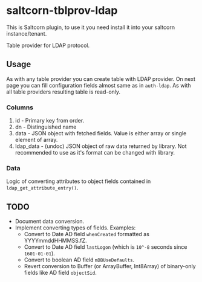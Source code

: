 # saltcorn-tblprov-ldap

This is Saltcorn plugin, to use it you need install it into your saltcorn instance/tenant.

Table provider for LDAP protocol.

## Usage

As with any table provider you can create table with LDAP provider.
On next page you can fill configuration fields almost same as in `auth-ldap`.
As with all table providers resulting table is read-only.

### Columns

 1. id - Primary key from order.
 2. dn - Distinguished name
 3. data - JSON object with fetched fields. Value is either array or single element of array.
 4. ldap_data - (undoc) JSON object of raw data returned by library. Not recommended to use as it's format can be changed with library.

### Data

Logic of converting attributes to object fields contained in `ldap_get_attribute_entry()`.

## TODO

 * Document data conversion.
 * Implement converting types of fields. Examples:
   * Convert to Date AD field `whenCreated` formatted as YYYYmmddHHMMSS.fZ.
   * Convert to Date AD field `lastLogon` (which is `10^-8` seconds since `1601-01-01`).
   * Convert to boolean AD field `mDBUseDefaults`.
   * Revert conversion to Buffer (or ArrayBuffer, Int8Array) of binary-only fields like AD field `objectSid`.

